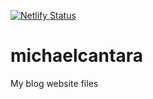 [![Netlify Status](https://api.netlify.com/api/v1/badges/fbcdffde-9c6b-4b34-a31e-3f138ace78b1/deploy-status)](https://app.netlify.com/sites/michaelcantara/deploys)
# michaelcantara
My blog website files
